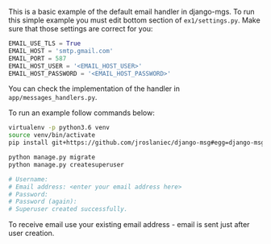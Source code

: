 This is a basic example of the default email handler in django-mgs.
To run this simple example you must edit bottom section of `ex1/settings.py`.
Make sure that those settings are correct for you:

```python
EMAIL_USE_TLS = True
EMAIL_HOST = 'smtp.gmail.com'
EMAIL_PORT = 587
EMAIL_HOST_USER = '<EMAIL_HOST_USER>'
EMAIL_HOST_PASSWORD = '<EMAIL_HOST_PASSWORD>'
```

You can check the implementation of the handler in `app/messages_handlers.py`.

To run an example follow commands below:

```bash
virtualenv -p python3.6 venv
source venv/bin/activate
pip install git+https://github.com/jroslaniec/django-msg#egg=django-msg

python manage.py migrate
python manage.py createsuperuser

# Username:
# Email address: <enter your email address here>
# Password:
# Password (again):
# Superuser created successfully.
```

To receive email use your existing email address - email is sent just after
user creation.
